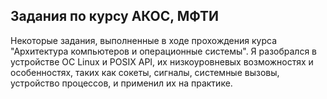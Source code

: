 ## Задания по курсу АКОС, МФТИ
Некоторые задания, выполненные в ходе прохождения курса "Архитектура компьютеров и операционные системы".
Я разобрался в устройстве ОС Linux и POSIX API, их низкоуровневых возможностях и особенностях, таких как сокеты, сигналы, системные вызовы, устройство процессов,
и применил их на практике.
